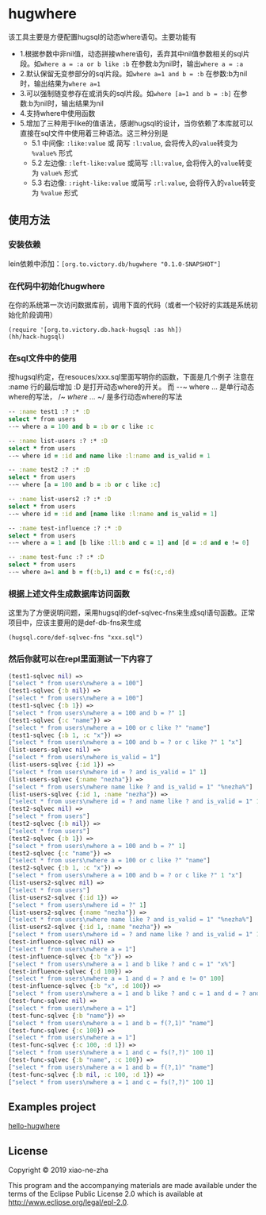 # hugwhere

该工具主要是方便配置hugsql的动态where语句。主要功能有
  * 1.根据参数中非nil值，动态拼接where语句，丢弃其中nil值参数相关的sql片段。如`where a = :a or b like :b` 在参数:b为nil时，输出`where a = :a`
  * 2.默认保留无变参部分的sql片段。如`where a=1 and b = :b` 在参数:b为nil时，输出结果为`where a=1`
  * 3.可以强制随变参存在或消失的sql片段。如`where [a=1 and b = :b]` 在参数:b为nil时，输出结果为nil
  * 4.支持where中使用函数
  * 5.增加了三种用于like的值语法，感谢hugsql的设计，当你依赖了本库就可以直接在sql文件中使用着三种语法。这三种分别是
    * 5.1 中间像: `:like:value` 或 简写 `:l:value`, 会将传入的`value`转变为 `%value%` 形式
    * 5.2 左边像: `:left-like:value` 或简写 `:ll:value`, 会将传入的`value`转变为 `value%` 形式
    * 5.3 右边像: `:right-like:value` 或简写 `:rl:value`, 会将传入的`value`转变为 `%value` 形式

## 使用方法

### 安装依赖

lein依赖中添加：`[org.to.victory.db/hugwhere "0.1.0-SNAPSHOT"]`

### 在代码中初始化hugwhere

在你的系统第一次访问数据库前，调用下面的代码（或者一个较好的实践是系统初始化阶段调用）

    (require '[org.to.victory.db.hack-hugsql :as hh])
    (hh/hack-hugsql)


### 在sql文件中的使用
按hugsql约定，在resouces/xxx.sql里面写明你的函数，下面是几个例子
注意在 :name 行的最后增加 :D 是打开动态where的开关。 而 --~ where ... 是单行动态where的写法， /*~ where ... ~*/ 是多行动态where的写法

```clojure
-- :name test1 :? :* :D
select * from users
--~ where a = 100 and b = :b or c like :c

-- :name list-users :? :* :D
select * from users
--~ where id = :id and name like :l:name and is_valid = 1

-- :name test2 :? :* :D
select * from users
--~ where [a = 100 and b = :b or c like :c]

-- :name list-users2 :? :* :D
select * from users
--~ where id = :id and [name like :l:name and is_valid = 1]

-- :name test-influence :? :* :D
select * from users
--~ where a = 1 and [b like :ll:b and c = 1] and [d = :d and e != 0]

-- :name test-func :? :* :D
select * from users
--~ where a=1 and b = f(:b,1) and c = fs(:c,:d)
```

### 根据上述文件生成数据库访问函数
这里为了方便说明问题，采用hugsql的def-sqlvec-fns来生成sql语句函数。正常项目中，应该主要用的是def-db-fns来生成

    (hugsql.core/def-sqlvec-fns "xxx.sql")

### 然后你就可以在repl里面测试一下内容了


```clojure
(test1-sqlvec nil) =>
["select * from users\nwhere a = 100"]
(test1-sqlvec {:b nil}) =>
["select * from users\nwhere a = 100"]
(test1-sqlvec {:b 1}) =>
["select * from users\nwhere a = 100 and b = ?" 1]
(test1-sqlvec {:c "name"}) =>
["select * from users\nwhere a = 100 or c like ?" "name"]
(test1-sqlvec {:b 1, :c "x"}) =>
["select * from users\nwhere a = 100 and b = ? or c like ?" 1 "x"]
(list-users-sqlvec nil) =>
["select * from users\nwhere is_valid = 1"]
(list-users-sqlvec {:id 1}) =>
["select * from users\nwhere id = ? and is_valid = 1" 1]
(list-users-sqlvec {:name "nezha"}) =>
["select * from users\nwhere name like ? and is_valid = 1" "%nezha%"]
(list-users-sqlvec {:id 1, :name "nezha"}) =>
["select * from users\nwhere id = ? and name like ? and is_valid = 1" 1 "%nezha%"]
(test2-sqlvec nil) =>
["select * from users"]
(test2-sqlvec {:b nil}) =>
["select * from users"]
(test2-sqlvec {:b 1}) =>
["select * from users\nwhere a = 100 and b = ?" 1]
(test2-sqlvec {:c "name"}) =>
["select * from users\nwhere a = 100 or c like ?" "name"]
(test2-sqlvec {:b 1, :c "x"}) =>
["select * from users\nwhere a = 100 and b = ? or c like ?" 1 "x"]
(list-users2-sqlvec nil) =>
["select * from users"]
(list-users2-sqlvec {:id 1}) =>
["select * from users\nwhere id = ?" 1]
(list-users2-sqlvec {:name "nezha"}) =>
["select * from users\nwhere name like ? and is_valid = 1" "%nezha%"]
(list-users2-sqlvec {:id 1, :name "nezha"}) =>
["select * from users\nwhere id = ? and name like ? and is_valid = 1" 1 "%nezha%"]
(test-influence-sqlvec nil) =>
["select * from users\nwhere a = 1"]
(test-influence-sqlvec {:b "x"}) =>
["select * from users\nwhere a = 1 and b like ? and c = 1" "x%"]
(test-influence-sqlvec {:d 100}) =>
["select * from users\nwhere a = 1 and d = ? and e != 0" 100]
(test-influence-sqlvec {:b "x", :d 100}) =>
["select * from users\nwhere a = 1 and b like ? and c = 1 and d = ? and e != 0" "x%" 100]
(test-func-sqlvec nil) =>
["select * from users\nwhere a = 1"]
(test-func-sqlvec {:b "name"}) =>
["select * from users\nwhere a = 1 and b = f(?,1)" "name"]
(test-func-sqlvec {:c 100}) =>
["select * from users\nwhere a = 1"]
(test-func-sqlvec {:c 100, :d 1}) =>
["select * from users\nwhere a = 1 and c = fs(?,?)" 100 1]
(test-func-sqlvec {:b "name", :c 100}) =>
["select * from users\nwhere a = 1 and b = f(?,1)" "name"]
(test-func-sqlvec {:b nil, :c 100, :d 1}) =>
["select * from users\nwhere a = 1 and c = fs(?,?)" 100 1]
```


## Examples project

[hello-hugwhere](https://github.com/xiao-ne-zha/hugwhere/tree/master/examples/hello-hugwhere)

## License

Copyright © 2019 xiao-ne-zha

This program and the accompanying materials are made available under the
terms of the Eclipse Public License 2.0 which is available at
http://www.eclipse.org/legal/epl-2.0.

